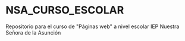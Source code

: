 # NSA_CURSO_ESCOLAR
Repositorio para el curso de "Páginas web" a nivel escolar
IEP Nuestra Señora de la Asunción
